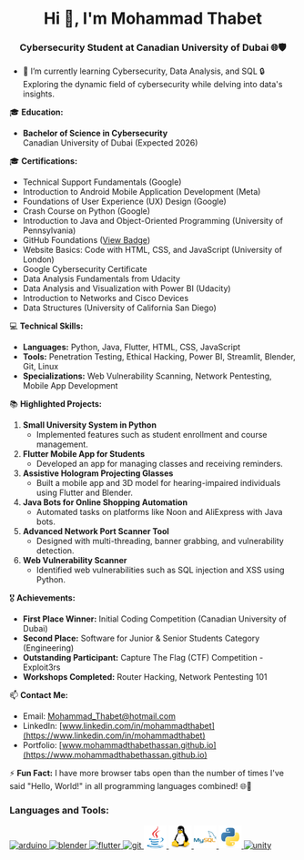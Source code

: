 <h1 align="center">Hi 👋, I'm Mohammad Thabet</h1>
<h3 align="center">Cybersecurity Student at Canadian University of Dubai 🌐🛡️</h3>

- 🌱 I’m currently learning Cybersecurity, Data Analysis, and SQL 🔒  
  Exploring the dynamic field of cybersecurity while delving into data's insights.  

🎓 **Education:**  
  - **Bachelor of Science in Cybersecurity**  
    Canadian University of Dubai (Expected 2026)  

🎓 **Certifications:**  
  - Technical Support Fundamentals (Google)  
  - Introduction to Android Mobile Application Development (Meta)  
  - Foundations of User Experience (UX) Design (Google)  
  - Crash Course on Python (Google)  
  - Introduction to Java and Object-Oriented Programming (University of Pennsylvania)  
  - GitHub Foundations ([View Badge](https://www.credly.com/badges/4c1c7cb6-0ac1-4a05-b4a6-1b24473ca384/public_url))  
  - Website Basics: Code with HTML, CSS, and JavaScript (University of London)  
  - Google Cybersecurity Certificate  
  - Data Analysis Fundamentals from Udacity  
  - Data Analysis and Visualization with Power BI (Udacity)  
  - Introduction to Networks and Cisco Devices  
  - Data Structures (University of California San Diego)  

💻 **Technical Skills:**  
  - **Languages:** Python, Java, Flutter, HTML, CSS, JavaScript  
  - **Tools:** Penetration Testing, Ethical Hacking, Power BI, Streamlit, Blender, Git, Linux  
  - **Specializations:** Web Vulnerability Scanning, Network Pentesting, Mobile App Development  

📚 **Highlighted Projects:**  
1. **Small University System in Python**  
   - Implemented features such as student enrollment and course management.  
2. **Flutter Mobile App for Students**  
   - Developed an app for managing classes and receiving reminders.  
3. **Assistive Hologram Projecting Glasses**  
   - Built a mobile app and 3D model for hearing-impaired individuals using Flutter and Blender.  
4. **Java Bots for Online Shopping Automation**  
   - Automated tasks on platforms like Noon and AliExpress with Java bots.  
5. **Advanced Network Port Scanner Tool**  
   - Designed with multi-threading, banner grabbing, and vulnerability detection.  
6. **Web Vulnerability Scanner**  
   - Identified web vulnerabilities such as SQL injection and XSS using Python.  

🎖️ **Achievements:**  
  - **First Place Winner:** Initial Coding Competition (Canadian University of Dubai)  
  - **Second Place:** Software for Junior & Senior Students Category (Engineering)  
  - **Outstanding Participant:** Capture The Flag (CTF) Competition - Exploit3rs  
  - **Workshops Completed:** Router Hacking, Network Pentesting 101  

📫 **Contact Me:**  
  - Email: Mohammad_Thabet@hotmail.com  
  - LinkedIn: [www.linkedin.com/in/mohammadthabet](https://www.linkedin.com/in/mohammadthabet)  
  - Portfolio: [www.mohammadthabethassan.github.io](https://www.mohammadthabethassan.github.io)  

⚡ **Fun Fact:** I have more browser tabs open than the number of times I've said "Hello, World!" in all programming languages combined! 🌐👾

<h3 align="left">Languages and Tools:</h3>
<p align="left"> 
  <a href="https://www.arduino.cc/" target="_blank" rel="noreferrer"> 
    <img src="https://cdn.worldvectorlogo.com/logos/arduino-1.svg" alt="arduino" width="40" height="40"/> 
  </a> 
  <a href="https://www.blender.org/" target="_blank" rel="noreferrer"> 
    <img src="https://download.blender.org/branding/community/blender_community_badge_white.svg" alt="blender" width="40" height="40"/> 
  </a> 
  <a href="https://flutter.dev" target="_blank" rel="noreferrer"> 
    <img src="https://www.vectorlogo.zone/logos/flutterio/flutterio-icon.svg" alt="flutter" width="40" height="40"/> 
  </a> 
  <a href="https://git-scm.com/" target="_blank" rel="noreferrer"> 
    <img src="https://www.vectorlogo.zone/logos/git-scm/git-scm-icon.svg" alt="git" width="40" height="40"/> 
  </a> 
  <a href="https://www.java.com" target="_blank" rel="noreferrer"> 
    <img src="https://raw.githubusercontent.com/devicons/devicon/master/icons/java/java-original.svg" alt="java" width="40" height="40"/> 
  </a> 
  <a href="https://www.linux.org/" target="_blank" rel="noreferrer"> 
    <img src="https://raw.githubusercontent.com/devicons/devicon/master/icons/linux/linux-original.svg" alt="linux" width="40" height="40"/> 
  </a> 
  <a href="https://www.mysql.com/" target="_blank" rel="noreferrer"> 
    <img src="https://raw.githubusercontent.com/devicons/devicon/master/icons/mysql/mysql-original-wordmark.svg" alt="mysql" width="40" height="40"/> 
  </a> 
  <a href="https://www.python.org" target="_blank" rel="noreferrer"> 
    <img src="https://raw.githubusercontent.com/devicons/devicon/master/icons/python/python-original.svg" alt="python" width="40" height="40"/> 
  </a> 
  <a href="https://unity.com/" target="_blank" rel="noreferrer"> 
    <img src="https://www.vectorlogo.zone/logos/unity3d/unity3d-icon.svg" alt="unity" width="40" height="40"/> 
  </a> 
</p>
